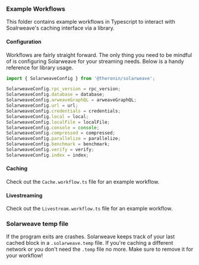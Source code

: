 ### Example Workflows

This folder contains example workflows in Typescript to interact with Soalrweave's caching interface via a library.

#### Configuration

Workflows are fairly straight forward. The only thing you need to be mindful of is configuring Solarweave for your streaming needs.
Below is a handy reference for library usage.

```typescript
import { SolarweaveConfig } from '@theronin/solarweave';

SolarweaveConfig.rpc_version = rpc_version;
SolarweaveConfig.database = database;
SolarweaveConfig.arweaveGraphQL = arweaveGraphQL;
SolarweaveConfig.url = url;
SolarweaveConfig.credentials = credentials;
SolarweaveConfig.local = local;
SolarweaveConfig.localFile = localFile;
SolarweaveConfig.console = console;
SolarweaveConfig.compressed = compressed;
SolarweaveConfig.parallelize = parallelize;
SolarweaveConfig.benchmark = benchmark;
SolarweaveConfig.verify = verify;
SolarweaveConfig.index = index;
```


#### Caching

Check out the `Cache.workflow.ts` file for an example workflow.

#### Livestreaming

Check out the `Livestream.workflow.ts` file for an example workflow.

### Solarweave temp file

If the program exits are crashes. Solarweave keeps track of your last cached block in a `.solarweave.temp` file. If you're caching a different network or you don't need the `.temp` file no more. Make sure to remove it for your workflow!